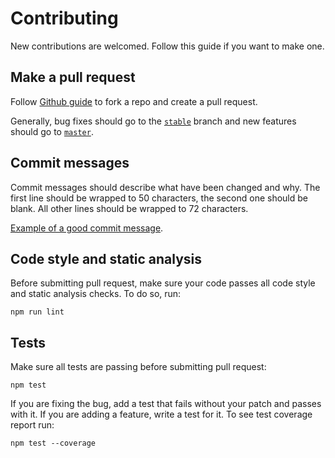 # Contributing

New contributions are welcomed. Follow this guide if you want to make one.

## Make a pull request

Follow [Github guide](https://help.github.com/articles/creating-a-pull-request) to fork a repo
and create a pull request.

Generally, bug fixes should go to the [`stable`](https://github.com/bem/gemini/tree/stable) branch
and new features should go to [`master`](https://github.com/bem/gemini/tree/master).

## Commit messages

Commit messages should describe what have been changed and why. The first line should be wrapped
to 50 characters, the second one should be blank. All other lines should be wrapped to 72 characters.

[Example of a good commit message](https://github.com/bem/gemini/commit/1096ee26d79be6e580e90146dbe161fb5a662d80).

## Code style and static analysis

Before submitting pull request, make sure your code passes all code style and static analysis checks.
To do so, run:

```
npm run lint
```

## Tests

Make sure all tests are passing before submitting pull request:

```
npm test
```

If you are fixing the bug, add a test that fails without your patch and passes with it. If you are
adding a feature, write a test for it. To see test coverage report run:

```
npm test --coverage
```
